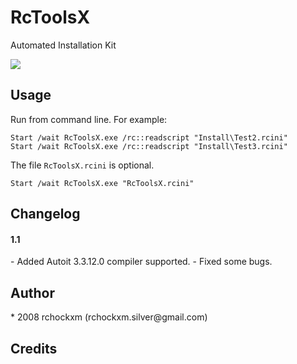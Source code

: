 RcToolsX
================

Automated Installation Kit

<img src="https://img.shields.io/dub/l/vibe-d.svg" />

<h2><a name="example" class="anchor" href="#usage"><span class="mini-icon mini-icon-link"></span></a>Usage</h2>

Run from command line. For example:

```shell
Start /wait RcToolsX.exe /rc::readscript "Install\Test2.rcini"
Start /wait RcToolsX.exe /rc::readscript "Install\Test3.rcini"
```

The file <code>RcToolsX.rcini</code> is optional.

```shell
Start /wait RcToolsX.exe "RcToolsX.rcini"
```

<h2><a name="changelog" class="anchor" href="#changelog"><span class="mini-icon mini-icon-link"></span></a>Changelog</h2>

<h4>1.1</h4/>
- Added Autoit 3.3.12.0 compiler supported. 
- Fixed some bugs.

<h2><a name="author" class="anchor" href="#author"><span class="mini-icon mini-icon-link"></span></a>Author</h2>
* 2008 rchockxm (rchockxm.silver@gmail.com)

<h2><a name="credits" class="anchor" href="#credits"><span class="mini-icon mini-icon-link"></span></a>Credits</h2>

